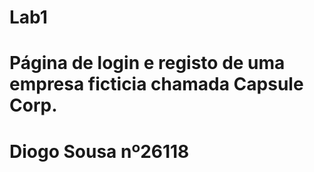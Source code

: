# Lab1
# Página de login e registo de uma empresa ficticia chamada Capsule Corp.
# Diogo Sousa nº26118
